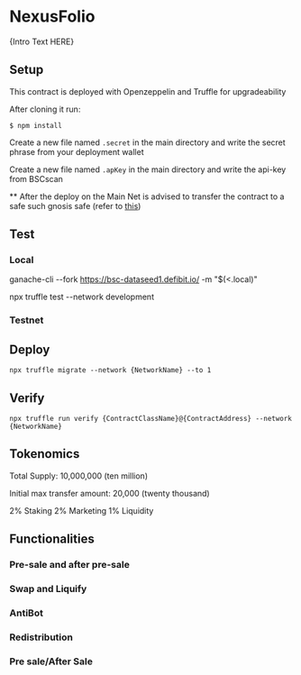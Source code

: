# NexusFolio

{Intro Text HERE}

## Setup

This contract is deployed with Openzeppelin and Truffle for upgradeability

After cloning it run:

    $ npm install

Create a new file named `.secret` in the main directory and write the secret phrase from your deployment wallet

Create a new file named `.apKey` in the main directory and write the api-key from BSCscan

** After the deploy on the Main Net is advised to transfer the contract to a safe such gnosis safe (refer to [this](https://forum.openzeppelin.com/t/openzeppelin-upgrades-step-by-step-tutorial-for-hardhat/3580))

## Test

### Local



ganache-cli --fork https://bsc-dataseed1.defibit.io/ -m "$(<.local)"

npx truffle test --network development

### Testnet

## Deploy

    npx truffle migrate --network {NetworkName} --to 1

## Verify

    npx truffle run verify {ContractClassName}@{ContractAddress} --network {NetworkName}


## Tokenomics

Total Supply: 10,000,000 (ten million)

Initial max transfer amount: 20,000 (twenty thousand)

2% Staking
2% Marketing
1% Liquidity


## Functionalities

### Pre-sale and after pre-sale

### Swap and Liquify

### AntiBot

### Redistribution

### Pre sale/After Sale

